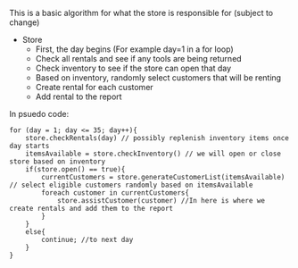 This is a basic algorithm for what the store is responsible for (subject to change) 

* Store 
	* First, the day begins (For example day=1 in a for loop) 
	* Check all rentals and see if any tools are being returned
	* Check inventory to see if the store can open that day
	* Based on inventory, randomly select customers that will be renting 
	* Create rental for each customer 
	* Add rental to the report 

In psuedo code: 
```
for (day = 1; day <= 35; day++){
	store.checkRentals(day) // possibly replenish inventory items once day starts        
	itemsAvailable = store.checkInventory() // we will open or close store based on inventory
	if(store.open() == true){
		currentCustomers = store.generateCustomerList(itemsAvailable) // select eligible customers randomly based on itemsAvailable
		foreach customer in currentCustomers{
			store.assistCustomer(customer) //In here is where we create rentals and add them to the report
		}
	}
	else{
		continue; //to next day 
	}
}
```
